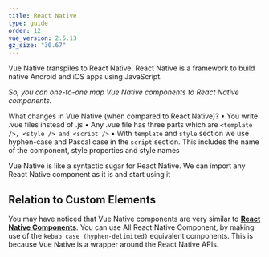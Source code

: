 ```yaml
---
title: React Native
type: guide
order: 12
vue_version: 2.5.13
gz_size: "30.67"
---
```


Vue Native transpiles to React Native. React Native is a framework to build native Android and iOS apps using JavaScript.

_So, you can one-to-one map Vue Native components to React Native components._

What changes in Vue Native (when compared to React Native)?
• You write .vue files instead of .js
• Any .vue file has three parts which are `<template />, <style /> and <script />`
• With `template` and `style` section we use hyphen-case and Pascal case in the `script` section. This includes the name of the component, style properties and style names

Vue Native is like a syntactic sugar for React Native. We can import any React Native component as it is and start using it

## Relation to Custom Elements

You may have noticed that Vue Native components are very similar to [**React Native Components**](https://facebook.github.io/react-native/docs/getting-started.html). You can use All React Native Component, by making use of the `kebab case (hyphen-delimited)` equivalent components. This is because Vue Native is a wrapper around the React Native APIs.
